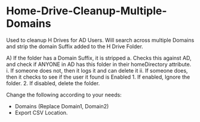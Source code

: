 # Home-Drive-Cleanup-Multiple-Domains
Used to cleanup H Drives for AD Users. Will search across multiple Domains and strip the domain Suffix added to the H Drive Folder.

A)	If the folder has a Domain Suffix, it is stripped
  a.	Checks this against AD, and check if ANYONE in AD has this folder in their homeDirectory attribute.
    i.	If someone does not, then it logs it and can delete it
    ii.	If someone does, then it checks to see if the user it found is Enabled
      1.	If enabled, Ignore the folder.
      2.	If disabled, delete the folder.

Change the following according to your needs:
- Domains (Replace Domain1, Domain2)
- Export CSV Location.
